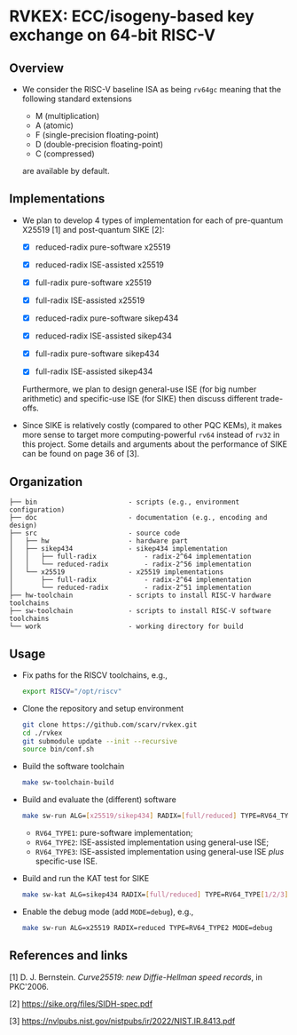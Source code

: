 # RVKEX: ECC/isogeny-based key exchange on 64-bit RISC-V 

## Overview

- We consider the RISC-V baseline ISA as being `rv64gc` meaning that the following standard extensions
  - M      (multiplication)
  - A      (atomic)
  - F      (single-precision floating-point)
  - D      (double-precision floating-point)
  - C      (compressed)

  are available by default.

## Implementations 

- We plan to develop 4 types of implementation for each of pre-quantum X25519 [1] and post-quantum SIKE [2]:
  - [x] reduced-radix pure-software  x25519
  - [x] reduced-radix ISE-assisted   x25519
  - [x] full-radix    pure-software  x25519
  - [x] full-radix    ISE-assisted   x25519
  - [x] reduced-radix pure-software  sikep434
  - [x] reduced-radix ISE-assisted   sikep434
  - [x] full-radix    pure-software  sikep434
  - [x] full-radix    ISE-assisted   sikep434


  Furthermore, we plan to design general-use ISE (for big number arithmetic) and specific-use ISE (for SIKE) then discuss different trade-offs. 

- Since SIKE is relatively costly (compared to other PQC KEMs), it makes more sense to target more computing-powerful `rv64` instead of `rv32` in this project. Some details and arguments about the performance of SIKE can be found on page 36 of [3]. 

## Organization 

```
├── bin                       - scripts (e.g., environment configuration)
├── doc                       - documentation (e.g., encoding and design)
├── src                       - source code
│   ├── hw                    - hardware part
│   ├── sikep434              - sikep434 implementation
│   │   ├── full-radix            - radix-2^64 implementation
│   │   └── reduced-radix         - radix-2^56 implementation
│   └── x25519                - x25519 implementations
│       ├── full-radix            - radix-2^64 implementation
│       └── reduced-radix         - radix-2^51 implementation
├── hw-toolchain              - scripts to install RISC-V hardware toolchains 
├── sw-toolchain              - scripts to install RISC-V software toolchains 
└── work                      - working directory for build
```

## Usage 

- Fix paths for the RISCV toolchains, e.g., 

  ```sh
  export RISCV="/opt/riscv"
  ```
- Clone the repository and setup environment

  ```sh
  git clone https://github.com/scarv/rvkex.git
  cd ./rvkex
  git submodule update --init --recursive
  source bin/conf.sh
  ```

- Build the software toolchain
  ```sh
  make sw-toolchain-build  
  ```

- Build and evaluate the (different) software 
  ```sh
  make sw-run ALG=[x25519/sikep434] RADIX=[full/reduced] TYPE=RV64_TYPE[1/2/3]
  ```
  - `RV64_TYPE1`: pure-software implementation; 
  - `RV64_TYPE2`: ISE-assisted implementation using general-use ISE; 
  - `RV64_TYPE3`: ISE-assisted implementation using general-use ISE *plus* specific-use ISE.

- Build and run the KAT test for SIKE 
  ```sh 
  make sw-kat ALG=sikep434 RADIX=[full/reduced] TYPE=RV64_TYPE[1/2/3]
  ```

- Enable the debug mode (add `MODE=debug`), e.g.,
  ```sh
  make sw-run ALG=x25519 RADIX=reduced TYPE=RV64_TYPE2 MODE=debug 
  ```

## References and links

[1] D. J. Bernstein. *Curve25519: new Diffie-Hellman speed records*, in PKC'2006.

[2] https://sike.org/files/SIDH-spec.pdf

[3] https://nvlpubs.nist.gov/nistpubs/ir/2022/NIST.IR.8413.pdf
